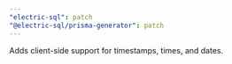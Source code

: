 ```yaml
---
"electric-sql": patch
"@electric-sql/prisma-generator": patch
---
```


Adds client-side support for timestamps, times, and dates.
